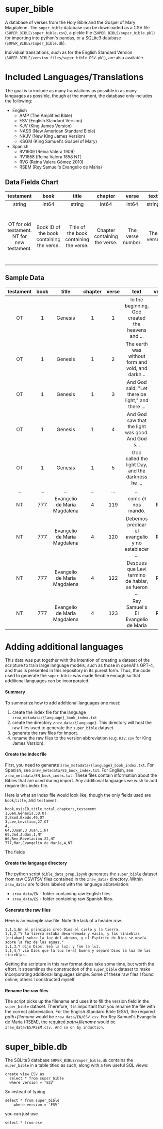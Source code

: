 # super_bible
A database of verses from the Holy Bible and the Gospel of Mary Magdalene. The `super_bible` database can be downloaded as a CSV file (`SUPER_BIBLE/super_bible.csv`), a pickle file (`SUPER_BIBLE/super_bible.pkl`) for importing into python's pandas, or a SQLite3 database (`SUPER_BIBLE/super_bible.db`). 

Individual translations, such as for the English Standard Version (`SUPER_BIBLE/version_files/super_bible_ESV.pkl`), are also available.

# Included Languages/Translations
The goal is to include as many translations as possible in as many languages as possible, though at the moment, the database only includes the following:

   <ul>
     <li>English
       <ul>
         <li>AMP (The Amplified Bible)</li>
         <li>ESV (English Standard Version)</li>
         <li>KJV (King James Version)</li>
         <li>NASB (New American Standard Bible)</li>
         <li>NKJV (New King James Version)</li>
         <li>KSGM (King Samuel's Gospel of Mary)</li>
       </ul>
     </li>
     <li> Spanish
       <ul>
         <li>RV1909 (Reina Valera 1909)</li>
         <li>RV1858 (Reina Valera 1858 NT)</li>
         <li>RVG (Reina Valera Gómez 2010)</li>
         <li>RSEM (Rey Samuel's Evangelio de Maria)</li>
       </ul>
     </li>
   </ul>
   
   
## Data Fields Chart
|**testament**|**book**|**title**|**chapter**|**verse**|**text**|**version**|**language**|
|:-----:|:-----:|:-----:|:-----:|:-----:|:-----:|:-----:|:-----:|
|string|int64|string|int64|int64|string|string|string|
|OT for old testament. NT for new testament.|Book ID of the book containing the verse.|Title of the book containing the verse.|Chapter containing the verse.|The verse number.|The verse|The translation abbreviation (e.g. KSGM for [King Samuel's Gospel of Mary Magdalene](www.gospelmarymagdalene.com)).|Currently supported langages are English (EN) and Spanish (ES).|

## Sample Data
|testament|book|title|chapter|verse|text|version|language|
|:-:|:-:|:--:|:-:|:-:|:-------:|:-:|:-:|
|OT|	1|	Genesis|	1|	1|	In the beginning, God created the heavens and ...|	ESV|	EN|
|OT|	1|	Genesis|	1|	2|	The earth was without form and void, and darkn...|	ESV|	EN|
|OT|	1|	Genesis|	1|	3|	And God said, "Let there be light," and there ...|	ESV|	EN|
|OT|	1|	Genesis|	1|	4|	And God saw that the light was good. And God s...|	ESV|	EN|
|OT|	1|	Genesis|	1|	5|	God called the light Day, and the darkness he ...|	ESV|	EN|
|...|	...|	...|	...|	...|	...|	...|	...|
|NT|	777|	Evangelio de Maria Magdalena|	4|	119|	como él nos mandó.	|RSEM|	ES|
|NT|	777|	Evangelio de Maria Magdalena|	4|	120|	Debemos predicar el evangelio y no establecer ...	|RSEM|	ES|
|NT|	777|	Evangelio de Maria Magdalena|	4|	122|	Después que Levi termino de hablar, se fueron ...	|RSEM|	ES|
|NT|	777|	Evangelio de Maria Magdalena|	4|	123|	Rey Samuel's El Evangelio de Maria	|RSEM|	ES|

# Adding additional languages

This data was put together with the intention of creating a dataset of the scripture to train large language models, such as those in openAI's GPT-4, and thus is presented in this repository in its purest form. Thus, the code used to generate the `super_bible` was made flexible enough so that additional languages can be incorporated.

#### Summary
To summarize how to add additional languages one must:
 1. create the index file for the language `zraw_metadata/{language}_book_index.txt`
 2. create the directory `zraw_data/{language}`. This directory will host the raw files used to generate the `super_bible` dataset.
 3. generate the raw files for import.
 4. rename the raw files to the version abbreviation (e.g. `KJV.csv` for King James Version).

#### Create the index file
First, you need to generate `zraw_metadata/{language}_book_index.txt`. For Spanish, see `zraw_metadata/ES_book_index.txt`. For English, see `zraw_metadata/EN_book_index.txt`. These files contain information about the Bibles that are used during import. Any additional languages we wish to add require this index file.

Here is what an index file would look like, though the only fields used are `book`,`title`, and `testament`. 

    book,osisID,title,total_chapters,testament
    1,Gen,Génesis,50,OT
    2,Exod,Éxodo,40,OT
    3,Lev,Levítico,27,OT
    4,...
    64,3Juan,3 Juan,1,NT
    65,Jud,Judas,1,NT
    66,Rev,Revelación,22,NT
    777,Mar,Evangelio de Maria,4,NT

The fields

#### Create the language directory
The python script `bible_data_prep.ipynb` generates the `super_bible` dataset from raw CSV/TSV files contained in the `zraw_data/` directory. Within `zraw_data/` are folders labeled with the language abbreviation:

* `zraw_data/EN` - folder containing raw English files.
* `zraw_data/ES` - folder containing raw Spanish files.

#### Generate the raw files
Here is an example raw file. Note the lack of a header row.

    1,1,1,En el principio creó Dios el cielo y la tierra.
    1,1,2,"Y la tierra estaba desordenada y vacía, y las tinieblas [estaban] sobre la faz del abismo, y el Espíritu de Dios se movía sobre la faz de las aguas."
    1,1,3,Y dijo Dios: Sea la luz; y fue la luz.
    1,1,4,Y vio Dios que la luz [era] buena y separó Dios la luz de las tinieblas.

Getting the scripture in this raw format does take some time, but worth the effort. It streamlines the construction of the `super_bible` dataset to make incorporating additional languages simple. Some of these raw files I found online; others I constructed myself.

#### Rename the raw files
The script picks up the filename and uses it to fill the version field in the `super_bible` dataset. Therefore, it is important that you rename the file with the correct abbreviation. For the English Standard Bible (ESV), the required *path+filename* would be `zraw_data/EN/ESV.csv`. For Rey Samuel's Evangelio de Maria (RSEM), the required *path+filename* would be `zraw_data/ES/RSEM.csv. And so on by induction`.

# super_bible.db

The SQLite3 database `SUPER_BIBLE/super_bible.db` contains the `super_bible` in a table titled as such, along with a few useful SQL views:

    create view ESV as
      select * from super_bible
      where version = 'ESV'

So instead of typing 
    
    select * from super_bible
        where version = 'ESV'

you can just use 
    
    select * from esv
    
